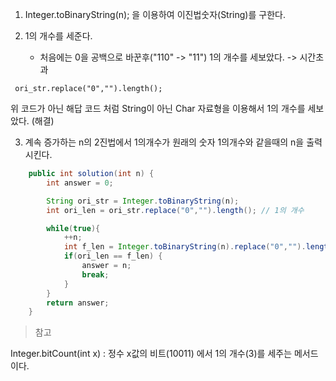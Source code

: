 1. Integer.toBinaryString(n); 을 이용하여 이진법숫자(String)를 구한다.

2. 1의 개수를 세준다.

   - 처음에는 0을 공백으로 바꾼후("110" -> "11") 1의 개수를 세보았다. -\> 시간초과

```
 ori_str.replace("0","").length();
```

위 코드가 아닌 해답 코드 처럼 String이 아닌 Char 자료형을 이용해서 1의 개수를 세보았다. (해결)

3. 계속 증가하는 n의 2진법에서 1의개수가 원래의 숫자 1의개수와 같을때의 n을 출력시킨다.

```java
    public int solution(int n) {
        int answer = 0;

        String ori_str = Integer.toBinaryString(n);
        int ori_len = ori_str.replace("0","").length(); // 1의 개수

        while(true){
            ++n;
            int f_len = Integer.toBinaryString(n).replace("0","").length();
            if(ori_len == f_len) {
                answer = n;
                break;
            }
        }
        return answer;
    }
```

> 참고

Integer.bitCount(int x) : 정수 x값의 비트(10011) 에서 1의 개수(3)를 세주는 메서드 이다.
